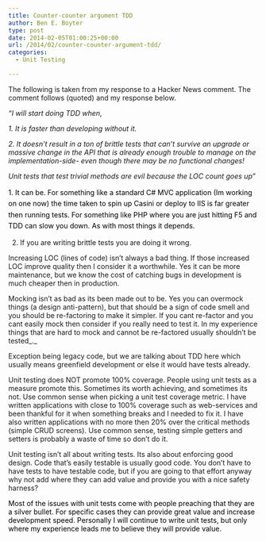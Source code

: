 ```yaml
---
title: Counter-counter argument TDD
author: Ben E. Boyter
type: post
date: 2014-02-05T01:00:25+00:00
url: /2014/02/counter-counter-argument-tdd/
categories:
  - Unit Testing

---
```

The following is taken from my response to a Hacker News comment. The comment follows (quoted) and my response below.

_&#8220;I will start doing TDD when,_

_1. It is faster than developing without it._
  
_2. It doesn&#8217;t result in a ton of brittle tests that can&#8217;t survive an upgrade or massive change in the API that is already enough trouble to manage on the implementation-side- even though there may be no functional changes!_

_Unit tests that test trivial methods are evil because the LOC count goes up&#8221;_

<span style="color: #000000; line-height: 1.6;">1. It can be. For something like a standard C# MVC application (Im working on one now) the time taken to spin up Casini or deploy to IIS is far greater then running tests. For something like PHP where you are just hitting F5 and TDD can slow you down. As with most things it depends.</span>

2. If you are writing brittle tests you are doing it wrong.

Increasing LOC (lines of code) isn&#8217;t always a bad thing. If those increased LOC improve quality then I consider it a worthwhile. Yes it can be more maintenance, but we know the cost of catching bugs in development is much cheaper then in production.

Mocking isn&#8217;t as bad as its been made out to be. Yes you can overmock things (a design anti-pattern), but that should be a sign of code smell and you should be re-factoring to make it simpler. If you cant re-factor and you cant easily mock then consider if you really need to test it. In my experience things that are hard to mock and cannot be re-factored usually shouldn&#8217;t be tested_._

Exception being legacy code, but we are talking about TDD here which usually means greenfield development or else it would have tests already.

Unit testing does NOT promote 100% coverage. People using unit tests as a measure promote this. Sometimes its worth achieving, and sometimes its not. Use common sense when picking a unit test coverage metric. I have written applications with close to 100% coverage such as web-services and been thankful for it when something breaks and I needed to fix it. I have also written applications with no more then 20% over the critical methods (simple CRUD screens). Use common sense, testing simple getters and setters is probably a waste of time so don&#8217;t do it.

Unit testing isn&#8217;t all about writing tests. Its also about enforcing good design. Code that&#8217;s easily testable is usually good code. You don&#8217;t have to have tests to have testable code, but if you are going to that effort anyway why not add where they can add value and provide you with a nice safety harness?

<span style="color: #000000;">Most of the issues with unit tests come with people preaching that they are a silver bullet. For specific cases they can provide great value and increase development speed. Personally I will continue to write unit tests, but only where my experience leads me to believe they will provide value.</span>